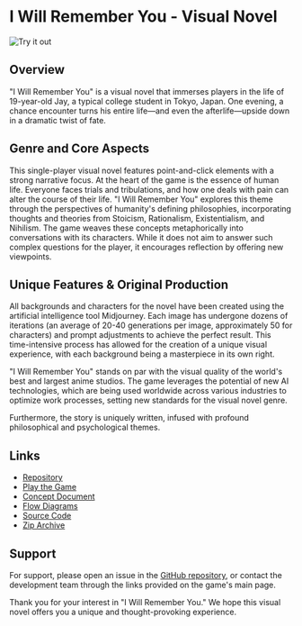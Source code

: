 # I Will Remember You - Visual Novel

![Try it out](https://github.com/yamisukii/VisualNovel/blob/main/Game/Images/Backgrounds/BridgeScene/FallScene/IWillRemeberYou.png)
## Overview
"I Will Remember You" is a visual novel that immerses players in the life of 19-year-old Jay, a typical college student in Tokyo, Japan. One evening, a chance encounter turns his entire life—and even the afterlife—upside down in a dramatic twist of fate.

## Genre and Core Aspects
This single-player visual novel features point-and-click elements with a strong narrative focus. At the heart of the game is the essence of human life. Everyone faces trials and tribulations, and how one deals with pain can alter the course of their life. "I Will Remember You" explores this theme through the perspectives of humanity's defining philosophies, incorporating thoughts and theories from Stoicism, Rationalism, Existentialism, and Nihilism. The game weaves these concepts metaphorically into conversations with its characters. While it does not aim to answer such complex questions for the player, it encourages reflection by offering new viewpoints.

## Unique Features & Original Production
All backgrounds and characters for the novel have been created using the artificial intelligence tool Midjourney. Each image has undergone dozens of iterations (an average of 20-40 generations per image, approximately 50 for characters) and prompt adjustments to achieve the perfect result. This time-intensive process has allowed for the creation of a unique visual experience, with each background being a masterpiece in its own right.

"I Will Remember You" stands on par with the visual quality of the world's best and largest anime studios. The game leverages the potential of new AI technologies, which are being used worldwide across various industries to optimize work processes, setting new standards for the visual novel genre.

Furthermore, the story is uniquely written, infused with profound philosophical and psychological themes.

## Links
- [Repository](https://github.com/yamisukii/VN)
- [Play the Game](https://yamisukii.github.io/VN/Game/Main.html)
- [Concept Document](https://github.com/yamisukii/VN/blob/main/Visual_Novel_Konzept.pdf)
- [Flow Diagrams](https://github.com/yamisukii/VN/blob/main/Schwimmerin_FlowDiagram.jpg)
- [Source Code](https://github.com/yamisukii/VN/tree/main/Game)
- [Zip Archive](https://drive.google.com/file/d/1EdVE6UP48o63RcnswtJlL9JACG6fFAUf/view?usp=sharing)


## Support
For support, please open an issue in the [GitHub repository](https://github.com/yamisukii/VN/issues), or contact the development team through the links provided on the game's main page.

Thank you for your interest in "I Will Remember You." We hope this visual novel offers you a unique and thought-provoking experience.
